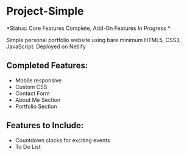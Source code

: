 # Project-Simple

*Status: Core Features Complete, Add-On Features In Progress *

Simple personal portfolio website using bare minimum HTML5, CSS3, JavaScript. Deployed on Netlify

## Completed Features:
- Mobile responsive
- Custom CSS
- Contact Form
- About Me Section
- Portfolio Section

## Features to Include:
- Countdown clocks for exciting events
- To Do List

